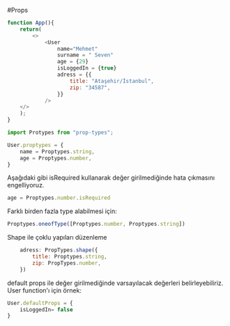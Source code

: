 #Props

```js
function App(){
    return(
        <>
            <User
                name="Mehmet"
                surname = " Seven"
                age = {29}
                isLoggedIn = {true}
                adress = {{
                    title: "Ataşehir/İstanbul",
                    zip: "34587",
                }}
            />
    </>
    );
}
```


```js
import Protypes from "prop-types";

User.proptypes = {
    name = Proptypes.string,
    age = Proptypes.number,
}
```

Aşağıdaki gibi isRequired kullanarak değer girilmediğinde hata çıkmasını engelliyoruz.
```js
age = Proptypes.number.isRequired
```
Farklı birden fazla type alabilmesi için:
```js
Proptypes.oneofType([Proptypes.number, Proptypes.string])
```
Shape ile çoklu yapıları düzenleme
```js
    adress: PropTypes.shape({
        title: Proptypes.string,
        zip: PropTypes.number,
    })
```

default props ile değer girilmediğinde varsayılacak değerleri belirleyebiliriz. User function'ı için örnek:
```js
User.defaultProps = {
    isLoggedIn= false
}
```

